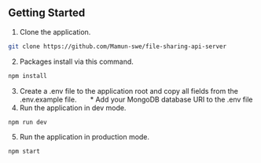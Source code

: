 
## Getting Started

1. Clone the application.
```bash
git clone https://github.com/Mamun-swe/file-sharing-api-server
```
2. Packages install via this command.       
```bash
npm install
```
3. Create a .env file to the application root and copy all fields from the .env.example file.       * Add your MongoDB database URI to the .env file
4. Run the application in dev mode.
```bash
npm run dev
```
5. Run the application in production mode.
```bash
npm start
```

